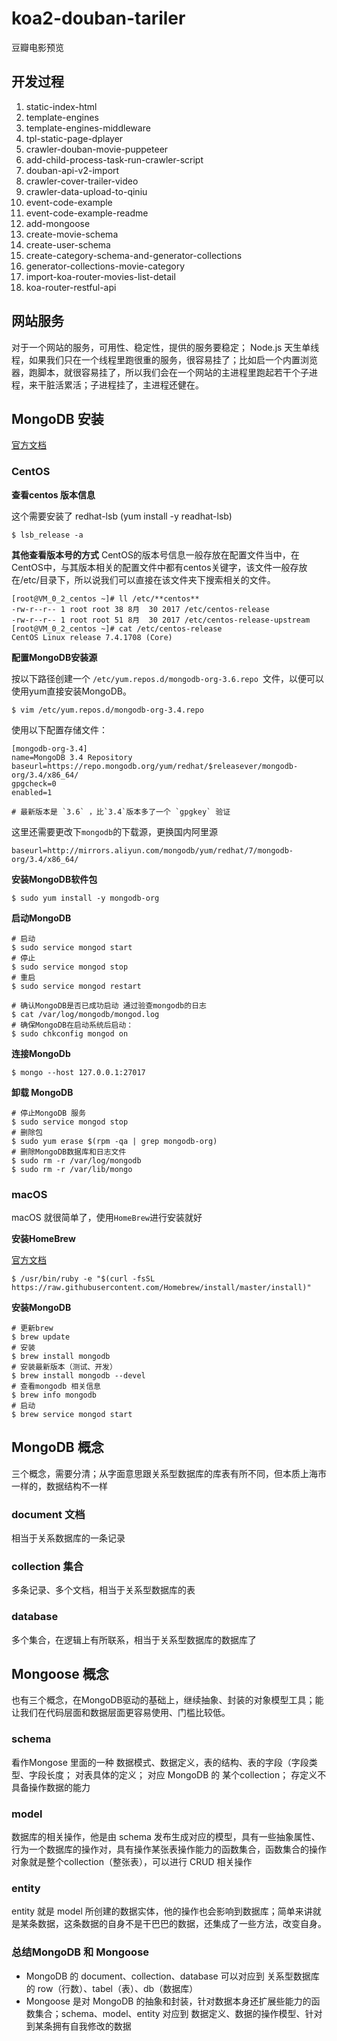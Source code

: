 # koa2-douban-tariler
豆瓣电影预览


## 开发过程

1. static-index-html
2. template-engines
3. template-engines-middleware
4. tpl-static-page-dplayer
5. crawler-douban-movie-puppeteer
6. add-child-process-task-run-crawler-script
7. douban-api-v2-import
8. crawler-cover-trailer-video
9. crawler-data-upload-to-qiniu
10. event-code-example
11. event-code-example-readme
12. add-mongoose
13. create-movie-schema
14. create-user-schema
15. create-category-schema-and-generator-collections
16. generator-collections-movie-category
17. import-koa-router-movies-list-detail
18. koa-router-restful-api
## 网站服务

对于一个网站的服务，可用性、稳定性，提供的服务要稳定； Node.js 天生单线程，如果我们只在一个线程里跑很重的服务，很容易挂了；比如启一个内置浏览器，跑脚本，就很容易挂了，所以我们会在一个网站的主进程里跑起若干个子进程，来干脏活累活；子进程挂了，主进程还健在。

## MongoDB 安装

[官方文档](https://docs.mongodb.com)
### CentOS 

**查看centos 版本信息**

这个需要安装了 redhat-lsb (yum install -y readhat-lsb)
```
$ lsb_release -a
```
**其他查看版本号的方式**
CentOS的版本号信息一般存放在配置文件当中，在CentOS中，与其版本相关的配置文件中都有centos关键字，该文件一般存放在/etc/目录下，所以说我们可以直接在该文件夹下搜索相关的文件。

```
[root@VM_0_2_centos ~]# ll /etc/**centos**
-rw-r--r-- 1 root root 38 8月  30 2017 /etc/centos-release
-rw-r--r-- 1 root root 51 8月  30 2017 /etc/centos-release-upstream
[root@VM_0_2_centos ~]# cat /etc/centos-release
CentOS Linux release 7.4.1708 (Core)
```

**配置MongoDB安装源**

按以下路径创建一个 `/etc/yum.repos.d/mongodb-org-3.6.repo `文件，以便可以使用yum直接安装MongoDB。

```
$ vim /etc/yum.repos.d/mongodb-org-3.4.repo
```
使用以下配置存储文件：

```
[mongodb-org-3.4]
name=MongoDB 3.4 Repository
baseurl=https://repo.mongodb.org/yum/redhat/$releasever/mongodb-org/3.4/x86_64/
gpgcheck=0
enabled=1

# 最新版本是 `3.6` ，比`3.4`版本多了一个 `gpgkey` 验证
```
这里还需要更改下`mongodb`的下载源，更换国内阿里源

```
baseurl=http://mirrors.aliyun.com/mongodb/yum/redhat/7/mongodb-org/3.4/x86_64/
```

**安装MongoDB软件包**

```
$ sudo yum install -y mongodb-org
```

**启动MongoDB**

```
# 启动
$ sudo service mongod start
# 停止
$ sudo service mongod stop
# 重启
$ sudo service mongod restart

# 确认MongoDB是否已成功启动 通过验查mongodb的日志
$ cat /var/log/mongodb/mongod.log
# 确保MongoDB在启动系统后启动：
$ sudo chkconfig mongod on
```
**连接MongoDb**

```
$ mongo --host 127.0.0.1:27017
```

**卸载 MongoDB**

```
# 停止MongoDB 服务
$ sudo service mongod stop
# 删除包
$ sudo yum erase $(rpm -qa | grep mongodb-org)
# 删除MongoDB数据库和日志文件
$ sudo rm -r /var/log/mongodb
$ sudo rm -r /var/lib/mongo
```

### macOS

macOS 就很简单了，使用`HomeBrew`进行安装就好

**安装HomeBrew**

[官方文档](https://brew.sh/)

```
$ /usr/bin/ruby -e "$(curl -fsSL https://raw.githubusercontent.com/Homebrew/install/master/install)"
```

**安装MongoDB**

```
# 更新brew
$ brew update
# 安装
$ brew install mongodb
# 安装最新版本（测试、开发）
$ brew install mongodb --devel
# 查看mongodb 相关信息
$ brew info mongodb
# 启动
$ brew service mongod start
```

## MongoDB 概念

三个概念，需要分清；从字面意思跟关系型数据库的库表有所不同，但本质上海市一样的，数据结构不一样
### document 文档

相当于关系数据库的一条记录

### collection 集合

多条记录、多个文档，相当于关系型数据库的表
### database

多个集合，在逻辑上有所联系，相当于关系型数据库的数据库了
## Mongoose 概念

也有三个概念，在MongoDB驱动的基础上，继续抽象、封装的对象模型工具；能让我们在代码层面和数据层面更容易使用、门槛比较低。

### schema

看作Mongose 里面的一种 数据模式、数据定义，表的结构、表的字段（字段类型、字段长度； 对表具体的定义； 对应 MongoDB 的 某个collection； 存定义不具备操作数据的能力
### model

数据库的相关操作，他是由 schema 发布生成对应的模型，具有一些抽象属性、行为一个数据库的操作对，具有操作某张表操作能力的函数集合，函数集合的操作对象就是整个collection（整张表），可以进行 CRUD 相关操作
###  entity

entity 就是 model 所创建的数据实体，他的操作也会影响到数据库；简单来讲就是某条数据，这条数据的自身不是干巴巴的数据，还集成了一些方法，改变自身。

### 总结MongoDB 和 Mongoose

* MongoDB 的 document、collection、database 可以对应到 关系型数据库的 row（行数）、tabel（表）、db（数据库）
* Mongoose 是对 MongoDB 的抽象和封装，针对数据本身还扩展些能力的函数集合；schema、model、entity 对应到 数据定义、数据的操作模型、针对到某条拥有自我修改的数据